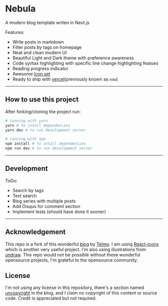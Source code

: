 # Nebula

A modern blog template writen in Next.js

Features:

- Write posts in markdown
- Filter posts by tags on homepage
- Neat and clean modern UI
- Beautiful Light and Dark theme with preference awareness
- Code syntax highlighting with specific line change highlighting featues
- Reading progress indicator
- Awesome [icon set](https://react-icons.github.io/react-icons/)
- Ready to ship with [vercel](https://vercel.com/)(previously known as `now`)

---

## How to use this project

After forking/cloning the project run:

```bash
# running with yarn
yarn # to intall dependencies
yarn dev # to run development server

# running with npm
npm install # to intall dependencies
npm run dev # to run development server
```

---

## Development

ToDo:

- Search by tags
- Text search
- Blog series with multiple posts
- Add Disqus for comment section
- Implement tests (should have done it sooner)

---

## Acknowledgement

This repo is a fork of this wonderful [blog](https://github.com/telmogoncalves/telmo) by [Telmo](https://telmo.im). I am using [React-icons](https://react-icons.github.io/react-icons/) which is another very useful project. I'm also using illustrations from [undraw](https://undraw.co/illustrations). This repo would not be possible without these wonderful opensource projects, I'm grateful to the opensource community.

## License

I'm not using any license in this repository, there's a section named [uncopyright](https://nebula-blog.netlify.app/uncopyright) in the blog, and I claim no copyright of this content or source code. Credit is appreciated but not required.
